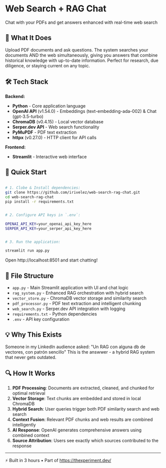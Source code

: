 # Web Search + RAG Chat

Chat with your PDFs and get answers enhanced with real-time web search

## 🎯 What It Does

Upload PDF documents and ask questions. The system searches your documents AND the web simultaneously, giving you answers that combine historical knowledge with up-to-date information. 
Perfect for research, due diligence, or staying current on any topic.

## 🛠️ Tech Stack

**Backend:**
- **Python** - Core application language
- **OpenAI API** (v1.54.0) - Embeddings (text-embedding-ada-002) & Chat (gpt-3.5-turbo)
- **ChromaDB** (v0.4.15) - Local vector database
- **Serper.dev API** - Web search functionality
- **PyMuPDF** - PDF text extraction
- **httpx** (v0.27.0) - HTTP client for API calls

**Frontend:**
- **Streamlit** - Interactive web interface

## 🚀 Quick Start

```bash

# 1. Clobe & Install dependencies:
git clone https://github.com/irivelez/web-search-rag-chat.git
cd web-search-rag-chat
pip install -r requirements.txt


# 2. Configure API keys in `.env`:

OPENAI_API_KEY=your_openai_api_key_here
SERPER_API_KEY=your_serper_api_key_here


# 3. Run the application:

streamlit run app.py
```

Open http://localhost:8501 and start chatting!


## 📁 File Structure

- `app.py` - Main Streamlit application with UI and chat logic
- `rag_system.py` - Enhanced RAG orchestration with hybrid search
- `vector_store.py` - ChromaDB vector storage and similarity search
- `pdf_processor.py` - PDF text extraction and intelligent chunking
- `web_search.py` - Serper.dev API integration with logging
- `requirements.txt` - Python dependencies
- `.env` - API key configuration

## 💡 Why This Exists
Someone in my LinkedIn audience asked: "Un RAG con alguna db de vectores, con patrón sencillo" This is the answwer - a hybrid RAG system that never gets outdated.

## 🔍 How It Works

1. **PDF Processing**: Documents are extracted, cleaned, and chunked for optimal retrieval
2. **Vector Storage**: Text chunks are embedded and stored in local ChromaDB
3. **Hybrid Search**: User queries trigger both PDF similarity search and web search
4. **Context Fusion**: Relevant PDF chunks and web results are combined intelligently
5. **AI Response**: OpenAI generates comprehensive answers using combined context
6. **Source Attribution**: Users see exactly which sources contributed to the response

---
⚡️ Built in 3 hours • Part of https://thexperiment.dev/

